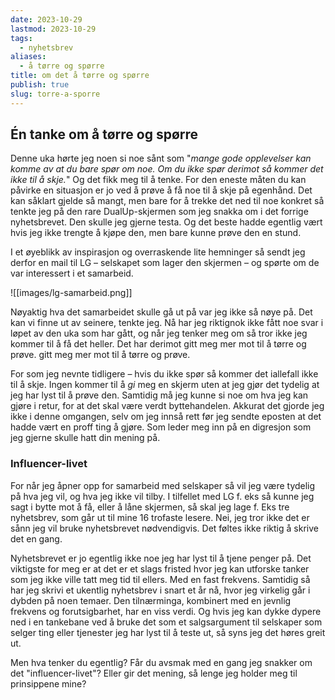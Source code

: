 ```yaml
---
date: 2023-10-29
lastmod: 2023-10-29
tags:
  - nyhetsbrev
aliases:
  - å tørre og spørre
title: om det å tørre og spørre
publish: true
slug: torre-a-sporre
---
```

## Én tanke om å tørre og spørre

Denne uka hørte jeg noen si noe sånt som "*mange gode opplevelser kan komme av at du bare spør om noe. Om du ikke spør derimot så kommer det ikke til å skje.*" Og det fikk meg til å tenke. For den eneste måten du kan påvirke en situasjon er jo ved å prøve å få noe til å skje på egenhånd. Det kan såklart gjelde så mangt, men bare for å trekke det ned til noe konkret så tenkte jeg på den rare DualUp-skjermen som jeg snakka om i det forrige nyhetsbrevet. Den skulle jeg gjerne testa. Og det beste hadde egentlig vært hvis jeg ikke trengte å kjøpe den, men bare kunne prøve den en stund.

I et øyeblikk av inspirasjon og overraskende lite hemninger så sendt jeg derfor en mail til LG – selskapet som lager den skjermen – og spørte om de var interessert i et samarbeid.

![[images/lg-samarbeid.png]]

Nøyaktig hva det samarbeidet skulle gå ut på var jeg ikke så nøye på. Det kan vi finne ut av seinere, tenkte jeg. Nå har jeg riktignok ikke fått noe svar i løpet av den uka som har gått, og når jeg tenker meg om så tror ikke jeg kommer til å få det heller. Det har derimot gitt meg mer mot til å tørre og prøve. gitt meg mer mot til å tørre og prøve. 

For som jeg nevnte tidligere – hvis du ikke spør så kommer det iallefall ikke til å skje. Ingen kommer til å *gi* meg en skjerm uten at jeg gjør det tydelig at jeg har lyst til å prøve den. Samtidig må jeg kunne si noe om hva jeg kan gjøre i retur, for at det skal være verdt byttehandelen. Akkurat det gjorde jeg ikke i denne omgangen, selv om jeg innså rett før jeg sendte eposten at det hadde vært en proff ting å gjøre. Som leder meg inn på en digresjon som jeg gjerne skulle hatt din mening på.

### Influencer-livet

For når jeg åpner opp for samarbeid med selskaper så vil jeg være tydelig på hva jeg vil, og hva jeg ikke vil tilby. I tilfellet med LG f. eks så kunne jeg sagt i bytte mot å få, eller å låne skjermen, så skal jeg lage f. Eks tre nyhetsbrev, som går ut til mine 16 trofaste lesere. Nei, jeg tror ikke det er sånn jeg vil bruke nyhetsbrevet nødvendigvis. Det føltes ikke riktig å skrive det en gang.

Nyhetsbrevet er jo egentlig ikke noe jeg har lyst til å tjene penger på. Det viktigste for meg er at det er et slags fristed hvor jeg kan utforske tanker som jeg ikke ville tatt meg tid til ellers. Med en fast frekvens. Samtidig så har jeg skrivi et ukentlig nyhetsbrev i snart et år nå, hvor jeg virkelig går i dybden på noen temaer. Den tilnærminga, kombinert med en jevnlig frekvens og forutsigbarhet, har en viss verdi. Og hvis jeg kan dykke dypere ned i en tankebane ved å bruke det som et salgsargument til selskaper som selger ting eller tjenester jeg har lyst til å teste ut, så syns jeg det høres greit ut.

Men hva tenker du egentlig? Får du avsmak med en gang jeg snakker om det "influencer-livet"? Eller gir det mening, så lenge jeg holder meg til prinsippene mine?
